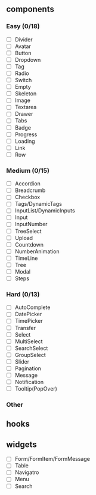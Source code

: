 ## components

### Easy (0/18)
- [ ] Divider
- [ ] Avatar
- [ ] Button
- [ ] Dropdown
- [ ] Tag
- [ ] Radio
- [ ] Switch
- [ ] Empty
- [ ] Skeleton
- [ ] Image
- [ ] Textarea
- [ ] Drawer
- [ ] Tabs
- [ ] Badge
- [ ] Progress
- [ ] Loading
- [ ] Link
- [ ] Row

### Medium (0/15)
- [ ] Accordion
- [ ] Breadcrumb
- [ ] Checkbox
- [ ] Tags/DynamicTags
- [ ] InputList/DynamicInputs
- [ ] Input
- [ ] InputNumber
- [ ] TreeSelect
- [ ] Upload
- [ ] Countdown
- [ ] NumberAnimation
- [ ] TimeLine
- [ ] Tree
- [ ] Modal
- [ ] Steps

### Hard (0/13)
- [ ] AutoComplete
- [ ] DatePicker
- [ ] TimePicker
- [ ] Transfer
- [ ] Select
- [ ] MultiSelect
- [ ] SearchSelect
- [ ] GroupSelect
- [ ] Slider
- [ ] Pagination
- [ ] Message
- [ ] Notification
- [ ] Tooltip(PopOver)

### Other

## hooks

## widgets
- [ ] Form/FormItem/FormMessage
- [ ] Table
- [ ] Navigatro
- [ ] Menu
- [ ] Search